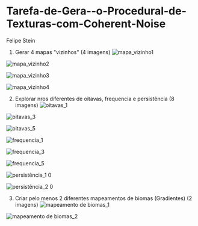 # Tarefa-de-Gera--o-Procedural-de-Texturas-com-Coherent-Noise
Felipe Stein

1. Gerar 4 mapas "vizinhos" (4 imagens)
![mapa_vizinho1](https://user-images.githubusercontent.com/90648502/171519225-779d0db4-6dee-49cf-ac0d-648825d214f2.png)

![mapa_vizinho2](https://user-images.githubusercontent.com/90648502/171519227-69125ddf-ff16-4eb4-90c8-951f7b0f35ad.png)

![mapa_vizinho3](https://user-images.githubusercontent.com/90648502/171519231-f0374038-01a9-4fff-bb48-5573ef875fe5.png)

![mapa_vizinho4](https://user-images.githubusercontent.com/90648502/171519234-abb1e1e9-0aab-46e7-b492-0973f0d56e51.png)

2. Explorar nros diferentes de oitavas, frequencia e persistência (8 imagens)
![oitavas_1](https://user-images.githubusercontent.com/90648502/171519249-44e357a1-37ff-4c70-ac14-3e1698d0fd94.png)

![oitavas_3](https://user-images.githubusercontent.com/90648502/171519254-f3a72328-5618-4e49-a5a0-4e2858c86a02.png)

![oitavas_5](https://user-images.githubusercontent.com/90648502/171519257-c4b86090-5c88-4375-b50a-4408588eaf18.png)

![frequencia_1](https://user-images.githubusercontent.com/90648502/171519210-17d69f73-6a24-4d1e-8c53-a952cf173fdc.png)

![frequencia_3](https://user-images.githubusercontent.com/90648502/171519215-c17a9504-3d15-4653-a8a2-efd90e05cf1f.png)

![frequencia_5](https://user-images.githubusercontent.com/90648502/171519219-cf6b75c4-a0da-40d3-92ed-6a7e1cb64317.png)

![persistência_1 0](https://user-images.githubusercontent.com/90648502/171519258-47e66750-0283-4aa5-90eb-cb8e7da2ae6a.jpg)

![persistência_2 0](https://user-images.githubusercontent.com/90648502/171519264-353bc172-fb24-4699-b5ae-737be563673b.png)

3. Criar pelo menos 2 diferentes mapeamentos de biomas (Gradientes) (2 imagens)
![mapeamento de biomas_1](https://user-images.githubusercontent.com/90648502/171519236-9417fe64-4288-41f3-a731-6c2a328d8175.png)

![mapeamento de biomas_2](https://user-images.githubusercontent.com/90648502/171519243-688716bf-3f72-4da6-bac7-96e94a7f969a.png)

